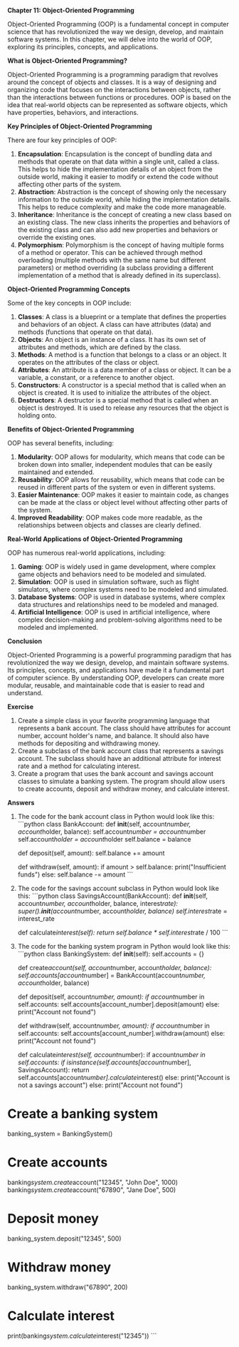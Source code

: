 <p><strong>Chapter 11: Object-Oriented Programming</strong></p>

<p>Object-Oriented Programming (OOP) is a fundamental concept in computer science that has revolutionized the way we design, develop, and maintain software systems. In this chapter, we will delve into the world of OOP, exploring its principles, concepts, and applications.</p>

<p><strong>What is Object-Oriented Programming?</strong></p>

<p>Object-Oriented Programming is a programming paradigm that revolves around the concept of objects and classes. It is a way of designing and organizing code that focuses on the interactions between objects, rather than the interactions between functions or procedures. OOP is based on the idea that real-world objects can be represented as software objects, which have properties, behaviors, and interactions.</p>

<p><strong>Key Principles of Object-Oriented Programming</strong></p>

<p>There are four key principles of OOP:</p>

<ol>
<li><strong>Encapsulation</strong>: Encapsulation is the concept of bundling data and methods that operate on that data within a single unit, called a class. This helps to hide the implementation details of an object from the outside world, making it easier to modify or extend the code without affecting other parts of the system.</li>
<li><strong>Abstraction</strong>: Abstraction is the concept of showing only the necessary information to the outside world, while hiding the implementation details. This helps to reduce complexity and make the code more manageable.</li>
<li><strong>Inheritance</strong>: Inheritance is the concept of creating a new class based on an existing class. The new class inherits the properties and behaviors of the existing class and can also add new properties and behaviors or override the existing ones.</li>
<li><strong>Polymorphism</strong>: Polymorphism is the concept of having multiple forms of a method or operator. This can be achieved through method overloading (multiple methods with the same name but different parameters) or method overriding (a subclass providing a different implementation of a method that is already defined in its superclass).</li>
</ol>

<p><strong>Object-Oriented Programming Concepts</strong></p>

<p>Some of the key concepts in OOP include:</p>

<ol>
<li><strong>Classes</strong>: A class is a blueprint or a template that defines the properties and behaviors of an object. A class can have attributes (data) and methods (functions that operate on that data).</li>
<li><strong>Objects</strong>: An object is an instance of a class. It has its own set of attributes and methods, which are defined by the class.</li>
<li><strong>Methods</strong>: A method is a function that belongs to a class or an object. It operates on the attributes of the class or object.</li>
<li><strong>Attributes</strong>: An attribute is a data member of a class or object. It can be a variable, a constant, or a reference to another object.</li>
<li><strong>Constructors</strong>: A constructor is a special method that is called when an object is created. It is used to initialize the attributes of the object.</li>
<li><strong>Destructors</strong>: A destructor is a special method that is called when an object is destroyed. It is used to release any resources that the object is holding onto.</li>
</ol>

<p><strong>Benefits of Object-Oriented Programming</strong></p>

<p>OOP has several benefits, including:</p>

<ol>
<li><strong>Modularity</strong>: OOP allows for modularity, which means that code can be broken down into smaller, independent modules that can be easily maintained and extended.</li>
<li><strong>Reusability</strong>: OOP allows for reusability, which means that code can be reused in different parts of the system or even in different systems.</li>
<li><strong>Easier Maintenance</strong>: OOP makes it easier to maintain code, as changes can be made at the class or object level without affecting other parts of the system.</li>
<li><strong>Improved Readability</strong>: OOP makes code more readable, as the relationships between objects and classes are clearly defined.</li>
</ol>

<p><strong>Real-World Applications of Object-Oriented Programming</strong></p>

<p>OOP has numerous real-world applications, including:</p>

<ol>
<li><strong>Gaming</strong>: OOP is widely used in game development, where complex game objects and behaviors need to be modeled and simulated.</li>
<li><strong>Simulation</strong>: OOP is used in simulation software, such as flight simulators, where complex systems need to be modeled and simulated.</li>
<li><strong>Database Systems</strong>: OOP is used in database systems, where complex data structures and relationships need to be modeled and managed.</li>
<li><strong>Artificial Intelligence</strong>: OOP is used in artificial intelligence, where complex decision-making and problem-solving algorithms need to be modeled and implemented.</li>
</ol>

<p><strong>Conclusion</strong></p>

<p>Object-Oriented Programming is a powerful programming paradigm that has revolutionized the way we design, develop, and maintain software systems. Its principles, concepts, and applications have made it a fundamental part of computer science. By understanding OOP, developers can create more modular, reusable, and maintainable code that is easier to read and understand.</p>

<p><strong>Exercise</strong></p>

<ol>
<li>Create a simple class in your favorite programming language that represents a bank account. The class should have attributes for account number, account holder's name, and balance. It should also have methods for depositing and withdrawing money.</li>
<li>Create a subclass of the bank account class that represents a savings account. The subclass should have an additional attribute for interest rate and a method for calculating interest.</li>
<li>Create a program that uses the bank account and savings account classes to simulate a banking system. The program should allow users to create accounts, deposit and withdraw money, and calculate interest.</li>
</ol>

<p><strong>Answers</strong></p>

<ol>
<li><p>The code for the bank account class in Python would look like this:
```python
class BankAccount:
def <strong>init</strong>(self, account<em>number, account</em>holder, balance):
    self.account<em>number = account</em>number
    self.account<em>holder = account</em>holder
    self.balance = balance</p>

<p>def deposit(self, amount):
    self.balance += amount</p>

<p>def withdraw(self, amount):
    if amount &gt; self.balance:
        print("Insufficient funds")
    else:
        self.balance -= amount
```</p></li>
<li><p>The code for the savings account subclass in Python would look like this:
```python
class SavingsAccount(BankAccount):
def <strong>init</strong>(self, account<em>number, account</em>holder, balance, interest<em>rate):
    super().<strong>init</strong>(account</em>number, account<em>holder, balance)
    self.interest</em>rate = interest_rate</p>

<p>def calculate<em>interest(self):
    return self.balance * self.interest</em>rate / 100
```</p></li>
<li><p>The code for the banking system program in Python would look like this:
```python
class BankingSystem:
def <strong>init</strong>(self):
    self.accounts = {}</p>

<p>def create<em>account(self, account</em>number, account<em>holder, balance):
    self.accounts[account</em>number] = BankAccount(account<em>number, account</em>holder, balance)</p>

<p>def deposit(self, account<em>number, amount):
    if account</em>number in self.accounts:
        self.accounts[account_number].deposit(amount)
    else:
        print("Account not found")</p>

<p>def withdraw(self, account<em>number, amount):
    if account</em>number in self.accounts:
        self.accounts[account_number].withdraw(amount)
    else:
        print("Account not found")</p>

<p>def calculate<em>interest(self, account</em>number):
    if account<em>number in self.accounts:
        if isinstance(self.accounts[account</em>number], SavingsAccount):
            return self.accounts[account<em>number].calculate</em>interest()
        else:
            print("Account is not a savings account")
    else:
        print("Account not found")</p></li>
</ol>

<h1>Create a banking system</h1>

<p>banking_system = BankingSystem()</p>

<h1>Create accounts</h1>

<p>banking<em>system.create</em>account("12345", "John Doe", 1000)
banking<em>system.create</em>account("67890", "Jane Doe", 500)</p>

<h1>Deposit money</h1>

<p>banking_system.deposit("12345", 500)</p>

<h1>Withdraw money</h1>

<p>banking_system.withdraw("67890", 200)</p>

<h1>Calculate interest</h1>

<p>print(banking<em>system.calculate</em>interest("12345"))
```</p>
